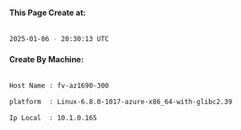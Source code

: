 
   
#### This Page Create at:

```bash

2025-01-06 - 20:30:13 UTC

```

#### Create By Machine:

```bash

Host Name : fv-az1690-300

platform  : Linux-6.8.0-1017-azure-x86_64-with-glibc2.39

Ip Local  : 10.1.0.165

```

